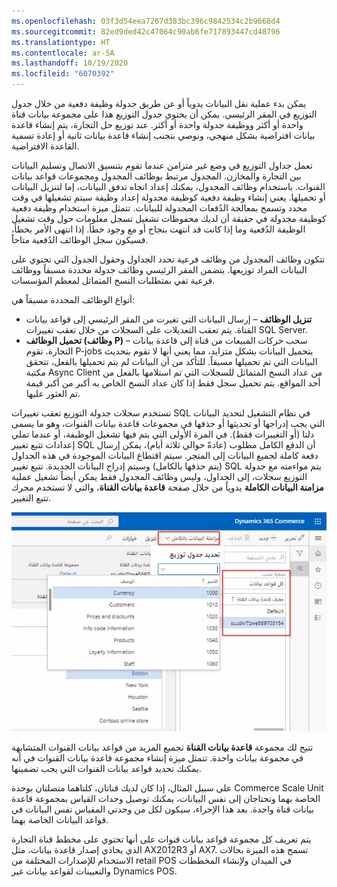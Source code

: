 ```yaml
---
ms.openlocfilehash: 03f3d54eea7267d383bc396c9842534c2b9668d4
ms.sourcegitcommit: 82ed9ded42c47064c90ab6fe717893447cd48796
ms.translationtype: HT
ms.contentlocale: ar-SA
ms.lasthandoff: 10/19/2020
ms.locfileid: "6070392"
---
```

يمكن بدء عملية نقل البيانات يدوياً أو عن طريق جدولة وظيفة دفعية من خلال جدول التوزيع في المقر الرئيسي. يمكن أن يحتوي جدول التوزيع هذا على مجموعة بيانات قناة واحدة أو أكثر ووظيفة جدولة واحدة أو أكثر. عند توزيع حل التجارة، يتم إنشاء قاعدة بيانات افتراضية بشكل منهجي، ونوصي بتجنب إنشاء قاعدة بيانات ثانية أو إعادة تسمية القاعدة الافتراضية. 

تعمل جداول التوزيع في وضع غير متزامن عندما تقوم بتنسيق الاتصال وتسليم البيانات بين التجارة والمخازن. المجدول مرتبط بوظائف المجدول ومجموعات قواعد بيانات القنوات. باستخدام وظائف المجدول، يمكنك إعداد اتجاه تدفق البيانات، إما لتنزيل البيانات أو تحميلها. يعني إنشاء وظيفة دفعية كوظيفة مجدولة إعداد وظيفة سيتم تشغيلها في وقت محدد وتسمح بمعالجة الدُفعات المجدولة للبيانات. تتمثل ميزة استخدام وظيفة دفعية كوظيفة مجدولة في حقيقة أن لديك محفوظات تشغيل تسجل معلومات حول وقت تشغيل الوظيفة الدُفعية وما إذا كانت قد انتهت بنجاح أو مع وجود خطأ. إذا انتهى الأمر بخطأ، فسيكون سجل الوظائف الدُفعية متاحاً. 

تتكون وظائف المجدول من وظائف فرعية تحدد الجداول وحقول الجدول التي تحتوي على البيانات المراد توزيعها. يتضمن المقر الرئيسي وظائف جدولة محددة مسبقاً ووظائف فرعية تفي بمتطلبات النسخ المتماثل لمعظم المؤسسات. 

أنواع الوظائف المحددة مسبقاً هي:

- **تنزيل الوظائف** – إرسال البيانات التي تغيرت من المقر الرئيسي إلى قواعد بيانات القناة. يتم تعقب التعديلات على السجلات من خلال تعقب تغييرات SQL Server.
- **تحميل الوظائف (وظائف P)** – سحب حركات المبيعات من قناة إلى قاعدة بيانات التجارة. تقوم P-jobs بتحميل البيانات بشكل متزايد، مما يعني أنها لا تقوم بتحديث البيانات التي تم تحميلها مسبقاً. للتأكد من أن البيانات لم يتم تحميلها بالفعل، تتحقق مكتبة Async Client من عداد النسخ المتماثل للسجلات التي تم استلامها بالفعل من أحد المواقع. يتم تحميل سجل فقط إذا كان عداد النسخ الخاص به أكبر من أكبر قيمة تم العثور عليها.

تستخدم سجلات جدولة التوزيع تعقب تغييرات SQL في نظام التشغيل لتحديد البيانات التي يجب إدراجها أو تحديثها أو حذفها في مجموعات قاعدة بيانات القنوات، وهو ما يسمى دلتا (أو التغييرات فقط). في المرة الأولى التي يتم فيها تشغيل الوظيفة، أو عندما تملي إعدادات تتبع تغيير SQL أن الدفع الكامل مطلوب (عادةً حوالي ثلاثة أيام)، يمكن إرسال دفعة كاملة لجميع البيانات إلى المتجر. سيتم اقتطاع البيانات الموجودة في هذه الجداول (يتم حذفها بالكامل) وسيتم إدراج البيانات الجديدة. تتبع تغيير SQL يتم مواءمته مع جدولة التوزيع سجلات، إلى الجداول، وليس وظائف المجدول فقط يمكن أيضاً تشغيل عملية **مزامنة البيانات الكاملة** يدوياً من خلال صفحة **قاعدة بيانات القناة**، والتي لا تستخدم محرك تتبع التغيير. 

[ ![لقطة شاشة لصفحة قاعدة بيانات القناة، تعرض اختيار مزامنة البيانات الكاملة](../media/full-data-sync-ssm.png) ](../media/full-data-sync-ssm.png#lightbox)
 
تتيح لك مجموعة **قاعدة بيانات القناة** تجميع المزيد من قواعد بيانات القنوات المتشابهة في مجموعة بيانات واحدة. تتمثل ميزة إنشاء مجموعة قاعدة بيانات القنوات في أنه يمكنك تحديد قواعد بيانات القنوات التي يجب تضمينها. 

على سبيل المثال، إذا كان لديك قناتان، كلتاهما متصلتان بوحدة Commerce Scale Unit الخاصة بهما وتحتاجان إلى نفس البيانات، يمكنك توصيل وحدات القياس بمجموعة قاعدة بيانات قناة واحدة. بعد هذا الإجراء، سيكون لكل من وحدتي المقياس نفس البيانات في قواعد البيانات الخاصة بهما. 

يتم تعريف كل مجموعة قواعد بيانات قنوات على أنها تحتوي على مخطط قناة التجارة الذي يحاذي إصدار قاعدة بيانات، مثل AX2012R3 أو AX7. تسمح هذه الميزة بحالات الاستخدام للإصدارات المختلفة من retail POS في الميدان ولإنشاء المخططات والتعيينات لقواعد بيانات غير Dynamics POS. 



